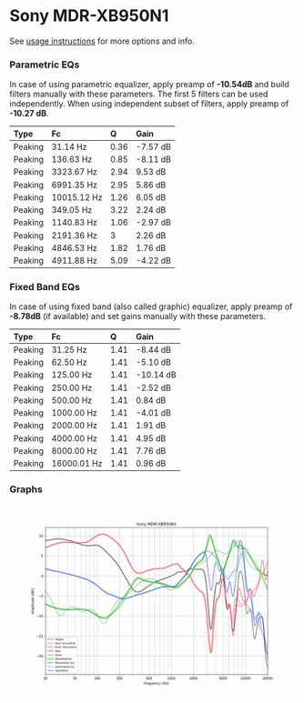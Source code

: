 # Sony MDR-XB950N1
See [usage instructions](https://github.com/jaakkopasanen/AutoEq#usage) for more options and info.

### Parametric EQs
In case of using parametric equalizer, apply preamp of **-10.54dB** and build filters manually
with these parameters. The first 5 filters can be used independently.
When using independent subset of filters, apply preamp of **-10.27 dB**.

| Type    | Fc          |    Q | Gain     |
|:--------|:------------|:-----|:---------|
| Peaking | 31.14 Hz    | 0.36 | -7.57 dB |
| Peaking | 136.63 Hz   | 0.85 | -8.11 dB |
| Peaking | 3323.67 Hz  | 2.94 | 9.53 dB  |
| Peaking | 6991.35 Hz  | 2.95 | 5.86 dB  |
| Peaking | 10015.12 Hz | 1.26 | 6.05 dB  |
| Peaking | 349.05 Hz   | 3.22 | 2.24 dB  |
| Peaking | 1140.83 Hz  | 1.06 | -2.97 dB |
| Peaking | 2191.36 Hz  | 3    | 2.26 dB  |
| Peaking | 4846.53 Hz  | 1.82 | 1.76 dB  |
| Peaking | 4911.88 Hz  | 5.09 | -4.22 dB |

### Fixed Band EQs
In case of using fixed band (also called graphic) equalizer, apply preamp of **-8.78dB**
(if available) and set gains manually with these parameters.

| Type    | Fc          |    Q | Gain      |
|:--------|:------------|:-----|:----------|
| Peaking | 31.25 Hz    | 1.41 | -8.44 dB  |
| Peaking | 62.50 Hz    | 1.41 | -5.10 dB  |
| Peaking | 125.00 Hz   | 1.41 | -10.14 dB |
| Peaking | 250.00 Hz   | 1.41 | -2.52 dB  |
| Peaking | 500.00 Hz   | 1.41 | 0.84 dB   |
| Peaking | 1000.00 Hz  | 1.41 | -4.01 dB  |
| Peaking | 2000.00 Hz  | 1.41 | 1.91 dB   |
| Peaking | 4000.00 Hz  | 1.41 | 4.95 dB   |
| Peaking | 8000.00 Hz  | 1.41 | 7.76 dB   |
| Peaking | 16000.01 Hz | 1.41 | 0.96 dB   |

### Graphs
![](./Sony%20MDR-XB950N1.png)